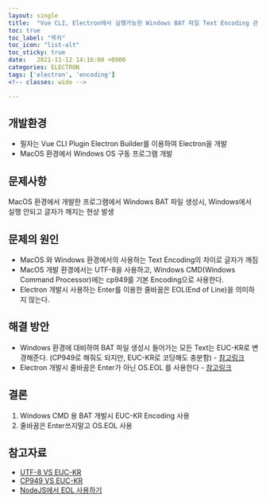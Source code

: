 ```yaml
---
layout: single
title:  "Vue CLI, Electron에서 실행가능한 Windows BAT 파일 Text Encoding 관련"
toc: true
toc_label: "목차"
toc_icon: "list-alt"
toc_sticky: true
date:   2021-11-12 14:16:00 +0900
categories: ELECTRON
tags: ['electron', 'encoding']
<!-- classes: wide -->

---
```


## 개발환경
- 필자는 Vue CLI Plugin Electron Builder를 이용하여 Electron을 개발
- MacOS 환경에서 Windows OS 구동 프로그램 개발

## 문제사항
MacOS 환경에서 개발한 프로그램에서 Windows BAT 파일 생성시, Windows에서 실행 안되고 글자가 깨지는 현상 발생

## 문제의 원인
- MacOS 와 Windows 환경에서의 사용하는 Text Encoding의 차이로 글자가 깨짐
- MacOS 개발 환경에서는 UTF-8을 사용하고, Windows CMD(Windows Command Processor)에는 cp949를 기본 Encoding으로 사용한다.
- Electron 개발시 사용하는 Enter를 이용한 줄바꿈은 EOL(End of Line)을 의미하지 않는다.

## 해결 방안
- Windows 환경에 대비하여 BAT 파일 생성시 들어가는 모든 Text는 EUC-KR로 변경해준다. (CP949로 해줘도 되지만, EUC-KR로 코딩해도 충분함) - [참고링크][cp949vsEucKr]
- Electron 개발시 줄바꿈은 Enter가 아닌 OS.EOL 를 사용한다 - [참고링크][EOL 사용하기]

## 결론
1. Windows CMD 용 BAT 개발시 EUC-KR Encoding 사용
2. 줄바꿈은 Enter쓰지말고 OS.EOL 사용


## 참고자료
* [UTF-8 VS EUC-KR][UTF-8 VS EUC-KR]
* [CP949 VS EUC-KR][cp949vsEucKr]
* [NodeJS에서 EOL 사용하기][EOL 사용하기]

[cp949vsEucKr]: https://codingdog.tistory.com/entry/cp949-vs-euc-kr-%EC%96%B4%EB%96%A4-%EC%B0%A8%EC%9D%B4%EC%A0%90%EC%9D%B4-%EC%9E%88%EB%8A%94%EC%A7%80-%EA%B0%84%EB%8B%A8%ED%9E%88-%EC%95%8C%EC%95%84%EB%B4%85%EC%8B%9C%EB%8B%A4
[UTF-8 VS EUC-KR]: https://studyforus.tistory.com/167
[EOL 사용하기]: https://stackoverflow.com/questions/10864486/node-js-constant-for-platform-specific-new-line
